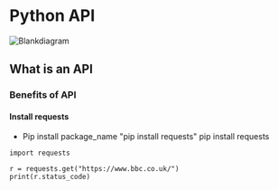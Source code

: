 # Python API

![Blankdiagram](https://user-images.githubusercontent.com/110179866/183619804-af74bf6b-ab0d-4ef4-828f-8b4bc9b7b70c.jpeg)



## What is an API
### Benefits of API
#### Install requests


- Pip install package_name "pip install requests"
pip install requests
```
import requests

r = requests.get("https://www.bbc.co.uk/")
print(r.status_code)
```

